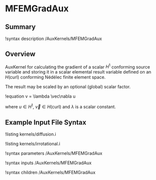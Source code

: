 # MFEMGradAux

## Summary

!syntax description /AuxKernels/MFEMGradAux

## Overview

AuxKernel for calculating the gradient of a scalar $H^1$ conforming source variable and storing it in
a scalar elemental result variable defined on an $H(\mathrm{curl})$ conforming Nédélec finite element space.

The result may be scaled by an optional (global) scalar factor.

!equation
v = \lambda \vec\nabla u

where $u \in H^1$, $\vec v \in H(\mathrm{curl})$ and $\lambda$ is a scalar constant.

## Example Input File Syntax

!listing kernels/diffusion.i

!listing kernels/irrotational.i

!syntax parameters /AuxKernels/MFEMGradAux

!syntax inputs /AuxKernels/MFEMGradAux

!syntax children /AuxKernels/MFEMGradAux
